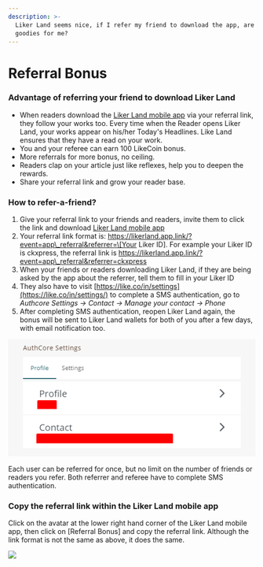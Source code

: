 ```yaml
---
description: >-
  Liker Land seems nice, if I refer my friend to download the app, are there any
  goodies for me?
---
```


# Referral Bonus

### Advantage of referring your friend to download Liker Land

* When readers download the [Liker Land mobile app](https://like.co/in/getapp) via your referral link, they follow your works too. Every time when the Reader opens Liker Land, your works appear on his/her Today's Headlines. Like Land ensures that they have a read on your work.
* You and your referee can earn 100 LikeCoin bonus.
* More referrals for more bonus, no ceiling.
* Readers clap on your article just like reflexes, help you to deepen the rewards.
* Share your referral link and grow your reader base.

### How to refer-a-friend?

1. Give your referral link to your friends and readers, invite them to click the link and download [Liker Land mobile app
   ](https://liker.land/getapp)
2. Your referral link format is: https://likerland.app.link/?event=app\_referral&referrer=\[Your Liker ID\]. For example your Liker ID is ckxpress, the referral link is https://likerland.app.link/?event=app\_referral&referrer=ckxpress
3. When your friends or readers downloading Liker Land, if they are being asked by the app about the referrer, tell them to fill in your Liker ID
4. They also have to visit [https://like.co/in/settings](https://like.co/in/settings/) to complete a SMS authentication, go to _Authcore Settings → Contact → Manage your contact → Phone_
5. After completing SMS authentication, reopen Liker Land again, the bonus will be sent to Liker Land wallets for both of you after a few days, with email notification too.

![](../../.gitbook/assets/referral-en.png)

Each user can be referred for once, but no limit on the number of friends or readers you refer. Both referrer and referee have to complete SMS authentication.

### Copy the referral link within the Liker Land mobile app

Click on the avatar at the lower right hand corner of the Liker Land mobile app, then click on \[Referral Bonus\] and copy the referral link. Although the link format is not the same as above, it does the same.

![](../../.gitbook/assets/referral-bonus-en.png)

